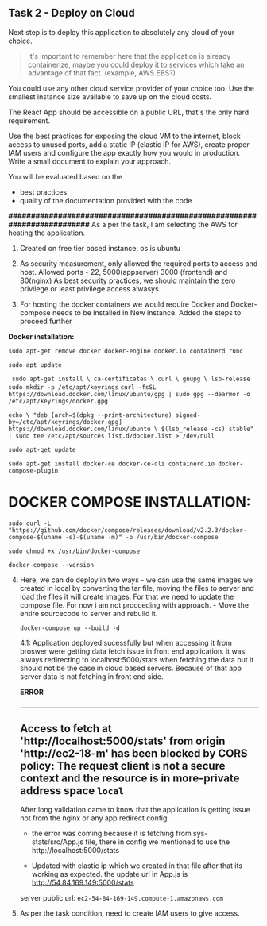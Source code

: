 
## Task 2 - Deploy on Cloud

Next step is to deploy this application to absolutely any cloud of your choice. 

> It's important to remember here that the application is already containerize, maybe you could deploy it to services which take an advantage of that fact. (example, AWS EBS?)

You could use any other cloud service provider of your choice too. Use the smallest instance size available to save up on the cloud costs. 

The React App should be accessible on a public URL, that's the only hard requirement. 

Use the best practices for exposing the cloud VM to the internet, block access to unused ports, add a static IP (elastic IP for AWS), create proper IAM users and configure the app exactly how you would in production. Write a small document to explain your approach.

You will be evaluated based on the

* best practices
* quality of the documentation provided with the code

**#########################################################################**
As a per the task, I am selecting the AWS for hosting the application.

1. Created on free tier based instance, os is ubuntu
2. As security measurement, only allowed the required ports to access and host. 
   Allowed ports - 22, 5000(appserver)
                   3000 (frontend) and 80(nginx)
   As best security practices, we should maintain the zero privilege or least privilege access alwasys.

3. For hosting the docker containers we would require Docker and Docker-compose needs to be installed in New instance. Added the steps to proceed further

**Docker installation:**

`sudo apt-get remove docker docker-engine docker.io containerd runc`

`sudo apt update`

` sudo apt-get install \
    ca-certificates \
    curl \
    gnupg \
    lsb-release`
 `sudo mkdir -p /etc/apt/keyrings`
 `curl -fsSL https://download.docker.com/linux/ubuntu/gpg | sudo gpg --dearmor -o /etc/apt/keyrings/docker.gpg`

`echo \
  "deb [arch=$(dpkg --print-architecture) signed-by=/etc/apt/keyrings/docker.gpg] https://download.docker.com/linux/ubuntu \
  $(lsb_release -cs) stable" | sudo tee /etc/apt/sources.list.d/docker.list > /dev/null`


`sudo apt-get update`

`sudo apt-get install docker-ce docker-ce-cli containerd.io docker-compose-plugin`

DOCKER COMPOSE INSTALLATION:
============================

`sudo curl -L "https://github.com/docker/compose/releases/download/v2.2.3/docker-compose-$(uname -s)-$(uname -m)" -o /usr/bin/docker-compose`

`sudo chmod +x /usr/bin/docker-compose`

`docker-compose --version`

4. Here, we can do deploy in two ways
        -  we can use the same images we created in local by converting the tar file, moving the files to server and load the files it will create images. For that we need to update the compose file. For now i am not procceding with approach.
        - Move the entire sourcecode to server and rebuild it.

    `docker-compose up --build -d`

   4.1: Application deployed sucessfully but when accessing it from broswer were getting data fetch issue in front end application. 
    it was always redirecting to localhost:5000/stats when fetching the data but it should not be the case in cloud based servers. Because of that app server data is not fetching in front end side.

    **ERROR**
    ###
    ---
     Access to fetch at 'http://localhost:5000/stats' from origin 'http://ec2-18-m' has been blocked by CORS policy: The request client is not a secure context and the resource is in more-private address space `local`
    ---
   
   After long validation came to know that the application is getting issue not from the nginx or any app redirect config. 
   -  the error was coming because it is fetching from sys-stats/src/App.js file, there in config we mentioned to use the http://localhost:5000/stats

    - Updated with elastic ip which we created in that file after that its working as expected.
    the update url in App.js is http://54.84.169.149:5000/stats

    server public url: `ec2-54-84-169-149.compute-1.amazonaws.com`



5. As per the task condition, need to create IAM users to give access.